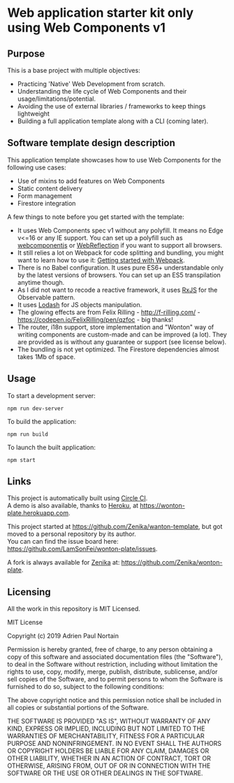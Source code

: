 # Web application starter kit only using Web Components v1

## Purpose

This is a base project with multiple objectives:
 * Practicing 'Native' Web Development from scratch.
 * Understanding the life cycle of Web Components and their usage/limitations/potential.
 * Avoiding the use of external libraries / frameworks to keep things lightweight
 * Building a full application template along with a CLI (coming later).

## Software template design description

This application template showcases how to use Web Components for the following use cases:
 * Use of mixins to add features on Web Components
 * Static content delivery
 * Form management
 * Firestore integration

A few things to note before you get started with the template:
 * It uses Web Components spec v1 without any polyfill. It means no Edge v<=16 or any IE support. You can set up a polyfill such as [webcomponentjs](https://github.com/webcomponents/webcomponentsjs) or [WebReflection](https://github.com/WebReflection/document-register-element) if you want to support all browsers.
 * It still relies a lot on Webpack for code splitting and bundling, you might want to learn how to use it: [Getting started with Webpack](https://webpack.js.org/guides/getting-started/).
 * There is no Babel configuration. It uses pure ES6+ understandable only by the latest versions of browsers. You can set up an ES5 transpilation anytime though.
 * As I did not want to recode a reactive framework, it uses [RxJS](https://github.com/ReactiveX/rxjs) for the Observable pattern.
 * It uses [Lodash](https://github.com/lodash/lodash) for JS objects manipulation.
 * The glowing effects are from Felix Rilling - http://f-rilling.com/ - https://codepen.io/FelixRilling/pen/qzfoc - big thanks!
 * The router, i18n support, store implementation and "Wonton" way of writing components are custom-made and can be improved (a lot). They are provided as is without any guarantee or support (see license below).
 * The bundling is not yet optimized. The Firestore dependencies almost takes 1Mb of space.


## Usage

 To start a development server:
 ```
 npm run dev-server
 ```
 To build the application:
 ```
 npm run build
 ```
To launch the built application:
 ```
 npm start
 ```

## Links

This project is automatically built using [Circle CI](https://circleci.com).  
A demo is also available, thanks to [Heroku](https://www.heroku.com), at https://wonton-plate.herokuapp.com.  
  
This project started at https://github.com/Zenika/wanton-template, but got moved to a personal repository by its author.  
You can can find the issue board here: https://github.com/LamSonFei/wonton-plate/issues.  
  
A fork is always available for [Zenika](https://www.zenika.com/) at: https://github.com/Zenika/wonton-plate.

## Licensing

All the work in this repository is MIT Licensed.

MIT License

Copyright (c) 2019 Adrien Paul Nortain

Permission is hereby granted, free of charge, to any person obtaining a copy
of this software and associated documentation files (the "Software"), to deal
in the Software without restriction, including without limitation the rights
to use, copy, modify, merge, publish, distribute, sublicense, and/or sell
copies of the Software, and to permit persons to whom the Software is
furnished to do so, subject to the following conditions:

The above copyright notice and this permission notice shall be included in all
copies or substantial portions of the Software.

THE SOFTWARE IS PROVIDED "AS IS", WITHOUT WARRANTY OF ANY KIND, EXPRESS OR
IMPLIED, INCLUDING BUT NOT LIMITED TO THE WARRANTIES OF MERCHANTABILITY,
FITNESS FOR A PARTICULAR PURPOSE AND NONINFRINGEMENT. IN NO EVENT SHALL THE
AUTHORS OR COPYRIGHT HOLDERS BE LIABLE FOR ANY CLAIM, DAMAGES OR OTHER
LIABILITY, WHETHER IN AN ACTION OF CONTRACT, TORT OR OTHERWISE, ARISING FROM,
OUT OF OR IN CONNECTION WITH THE SOFTWARE OR THE USE OR OTHER DEALINGS IN THE
SOFTWARE.
